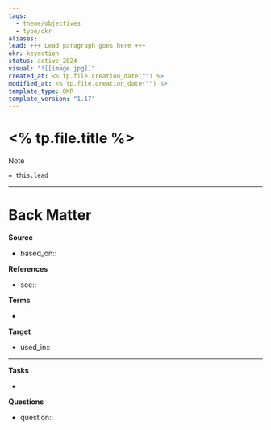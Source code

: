 ```yaml
---
tags:
  - theme/objectives
  - type/okr
aliases: 
lead: +++ Lead paragraph goes here +++
okr: keyaction
status: active_2024
visual: "![[image.jpg]]"
created_at: <% tp.file.creation_date("") %>
modified_at: <% tp.file.creation_date("") %>
template_type: OKR
template_version: "1.17"
---
```

<!-- 
okr: idea, wish, keyaction, keyresult, objective | annual
template_type: OKR, Wish, Objective, Key Result, Key Action
See "Template Help" below for using properties 
-->

# <% tp.file.title %>

<!--  Main idea of my thoughts -->

> [!Note]
> `= this.lead`

<!-- Other content of my note  -->



---
# Back Matter

**Source**
<!-- Always keep a link to the source- --> 
- based_on::

**References**
<!-- Links to pages not referenced in the content. see: [[related note]] because <reason> -->
- see:: 

**Terms**
<!-- Links to definition pages. -->
- 

**Target**
<!-- Link to project note or externaly published content. -->
- used_in::

---
**Tasks**
<!-- What remains to be done with this note? --> 
- 

**Questions**
<!-- What remains for you to consider? --> 
- question::
